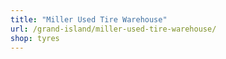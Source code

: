 ```yaml
---
title: "Miller Used Tire Warehouse"
url: /grand-island/miller-used-tire-warehouse/
shop: tyres
---
```

